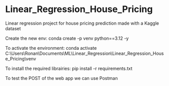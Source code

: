 # Linear_Regression_House_Pricing
Linear regression project for house pricing prediction made with a Kaggle dataset

Create the new env: conda create -p venv python==3.12 -y

To activate the environment: conda activate C:\Users\Ronan\Documents\ML\Linear_Regression\Linear_Regression_House_Pricing\venv 

To install the required librairies:
pip install -r requirements.txt

To test the POST of the web app we can use Postman
